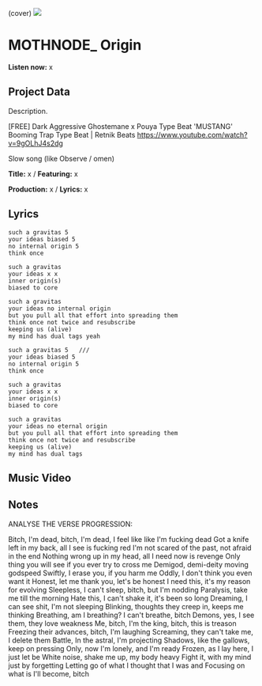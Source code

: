 (cover) ![](57175019_319474918741616_8502199518755923887_n.jpg)

# MOTHNODE_ Origin

**Listen now:** x

## Project Data

Description.

[FREE] Dark Aggressive Ghostemane x Pouya Type Beat 'MUSTANG' Booming Trap Type Beat | Retnik Beats
https://www.youtube.com/watch?v=9gOLhJ4s2dg

Slow song (like Observe / omen)


**Title:** x / **Featuring:** x

**Production:** x / **Lyrics:** x

## Lyrics

```
such a gravitas 5
your ideas biased 5
no internal origin 5
think once

such a gravitas
your ideas x x 
inner origin(s)
biased to core

such a gravitas
your ideas no internal origin
but you pull all that effort into spreading them
think once not twice and resubscribe
keeping us (alive)
my mind has dual tags yeah

such a gravitas 5   ///
your ideas biased 5
no internal origin 5
think once

such a gravitas
your ideas x x 
inner origin(s)
biased to core

such a gravitas
your ideas no eternal origin
but you pull all that effort into spreading them
think once not twice and resubscribe
keeping us (alive)
my mind has dual tags

```

## Music Video


## Notes


ANALYSE THE VERSE PROGRESSION:

Bitch, I'm dead, bitch, I'm dead, I feel like like I'm fucking dead
Got a knife left in my back, all I see is fucking red
I'm not scared of the past, not afraid in the end
Nothing wrong up in my head, all I need now is revenge
Only thing you will see if you ever try to cross me
Demigod, demi-deity moving godspeed
Swiftly, I erase you, if you harm me
Oddly, I don't think you even want it
Honest, let me thank you, let's be honest
I need this, it's my reason for evolving
Sleepless, I can't sleep, bitch, but I'm nodding
Paralysis, take me till the morning
Hate this, I can't shake it, it's been so long
Dreaming, I can see shit, I'm not sleeping
Blinking, thoughts they creep in, keeps me thinking
Breathing, am I breathing? I can't breathe, bitch
Demons, yes, I see them, they love weakness
Me, bitch, I'm the king, bitch, this is treason
Freezing their advances, bitch, I'm laughing
Screaming, they can't take me, I delete them
Battle, In the astral, I'm projecting
Shadows, like the gallows, keep on pressing
Only, now I'm lonely, and I'm ready
Frozen, as I lay here, I just let be
White noise, shake me up, my body heavy
Fight it, with my mind just by forgetting
Letting go of what I thought that I was and
Focusing on what is I'll become, bitch

